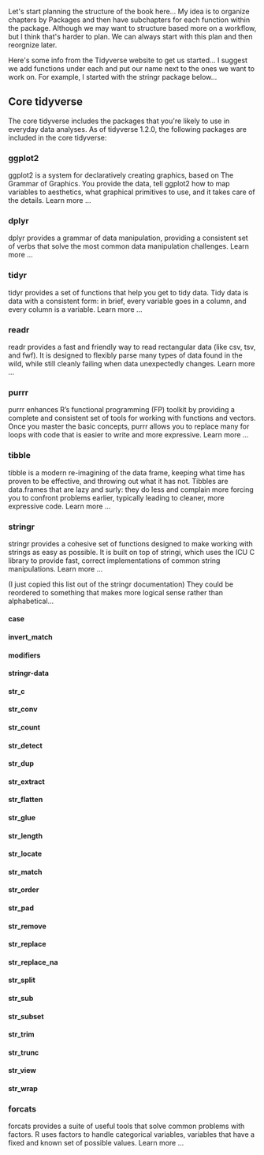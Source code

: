 Let's start planning the structure of the book here...  My idea is to organize chapters by Packages and then have subchapters for each function within the package.  Although we may want to structure based more on a workflow, but I think that's harder to plan.  We can always start with this plan and then reorgnize later.

Here's some info from the Tidyverse website to get us started...  I suggest we add functions under each and put our name next to the ones we want to work on.  For example, I started with the stringr package below...

## Core tidyverse
The core tidyverse includes the packages that you're likely to use in everyday data analyses. As of tidyverse 1.2.0, the following packages are included in the core tidyverse:


### ggplot2
ggplot2 is a system for declaratively creating graphics, based on The Grammar of Graphics. You provide the data, tell ggplot2 how to map variables to aesthetics, what graphical primitives to use, and it takes care of the details. Learn more ...


### dplyr
dplyr provides a grammar of data manipulation, providing a consistent set of verbs that solve the most common data manipulation challenges. Learn more ...


### tidyr
tidyr provides a set of functions that help you get to tidy data. Tidy data is data with a consistent form: in brief, every variable goes in a column, and every column is a variable. Learn more ...


### readr
readr provides a fast and friendly way to read rectangular data (like csv, tsv, and fwf). It is designed to flexibly parse many types of data found in the wild, while still cleanly failing when data unexpectedly changes. Learn more ...


### purrr
purrr enhances R’s functional programming (FP) toolkit by providing a complete and consistent set of tools for working with functions and vectors. Once you master the basic concepts, purrr allows you to replace many for loops with code that is easier to write and more expressive. Learn more ...


### tibble
tibble is a modern re-imagining of the data frame, keeping what time has proven to be effective, and throwing out what it has not. Tibbles are data.frames that are lazy and surly: they do less and complain more forcing you to confront problems earlier, typically leading to cleaner, more expressive code. Learn more ...


### stringr
stringr provides a cohesive set of functions designed to make working with strings as easy as possible. It is built on top of stringi, which uses the ICU C library to provide fast, correct implementations of common string manipulations. Learn more ...

(I just copied this list out of the stringr documentation)  They could be reordered to something that makes more logical sense rather than alphabetical...
#### 	case 
#### 	invert_match 
#### 	modifiers 
#### 	stringr-data 
#### 	str_c 
#### 	str_conv 
#### 	str_count 
#### 	str_detect 
#### 	str_dup 
#### 	str_extract 
#### 	str_flatten 
#### 	str_glue 
#### 	str_length 
#### 	str_locate 
#### 	str_match 
#### 	str_order 
#### 	str_pad 
#### 	str_remove 
#### 	str_replace 
#### 	str_replace_na 
#### 	str_split 
#### 	str_sub 
#### 	str_subset 
#### 	str_trim 
#### 	str_trunc 
#### 	str_view 
#### 	str_wrap 

### forcats
forcats provides a suite of useful tools that solve common problems with factors. R uses factors to handle categorical variables, variables that have a fixed and known set of possible values. Learn more ...
